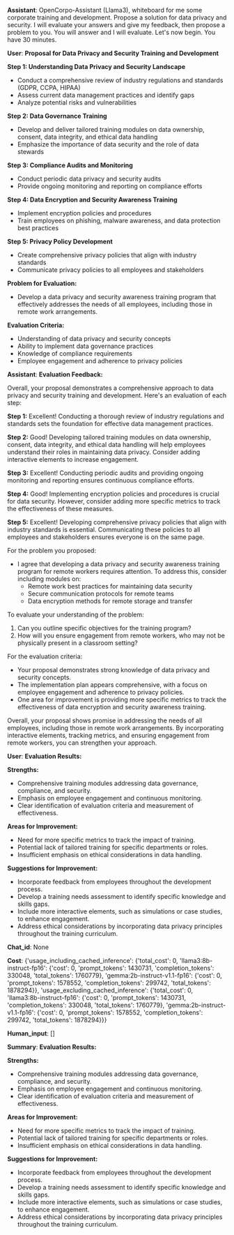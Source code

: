 **Assistant**: OpenCorpo-Assistant (Llama3), whiteboard for me some corporate training and development. Propose a solution for data privacy and security. I will evaluate your answers and give my feedback, then propose a problem to you. You will answer and I will evaluate. Let's now begin. You have 30 minutes.

**User**: **Proposal for Data Privacy and Security Training and Development**

**Step 1: Understanding Data Privacy and Security Landscape**

* Conduct a comprehensive review of industry regulations and standards (GDPR, CCPA, HIPAA)
* Assess current data management practices and identify gaps
* Analyze potential risks and vulnerabilities

**Step 2: Data Governance Training**

* Develop and deliver tailored training modules on data ownership, consent, data integrity, and ethical data handling
* Emphasize the importance of data security and the role of data stewards

**Step 3: Compliance Audits and Monitoring**

* Conduct periodic data privacy and security audits
* Provide ongoing monitoring and reporting on compliance efforts

**Step 4: Data Encryption and Security Awareness Training**

* Implement encryption policies and procedures
* Train employees on phishing, malware awareness, and data protection best practices

**Step 5: Privacy Policy Development**

* Create comprehensive privacy policies that align with industry standards
* Communicate privacy policies to all employees and stakeholders

**Problem for Evaluation:**

* Develop a data privacy and security awareness training program that effectively addresses the needs of all employees, including those in remote work arrangements.

**Evaluation Criteria:**

* Understanding of data privacy and security concepts
* Ability to implement data governance practices
* Knowledge of compliance requirements
* Employee engagement and adherence to privacy policies

**Assistant**: **Evaluation Feedback:**

Overall, your proposal demonstrates a comprehensive approach to data privacy and security training and development. Here's an evaluation of each step:

**Step 1:** Excellent! Conducting a thorough review of industry regulations and standards sets the foundation for effective data management practices.

**Step 2:** Good! Developing tailored training modules on data ownership, consent, data integrity, and ethical data handling will help employees understand their roles in maintaining data privacy. Consider adding interactive elements to increase engagement.

**Step 3:** Excellent! Conducting periodic audits and providing ongoing monitoring and reporting ensures continuous compliance efforts.

**Step 4:** Good! Implementing encryption policies and procedures is crucial for data security. However, consider adding more specific metrics to track the effectiveness of these measures.

**Step 5:** Excellent! Developing comprehensive privacy policies that align with industry standards is essential. Communicating these policies to all employees and stakeholders ensures everyone is on the same page.

For the problem you proposed:

* I agree that developing a data privacy and security awareness training program for remote workers requires attention. To address this, consider including modules on:
	+ Remote work best practices for maintaining data security
	+ Secure communication protocols for remote teams
	+ Data encryption methods for remote storage and transfer

To evaluate your understanding of the problem:

1. Can you outline specific objectives for the training program?
2. How will you ensure engagement from remote workers, who may not be physically present in a classroom setting?

For the evaluation criteria:

* Your proposal demonstrates strong knowledge of data privacy and security concepts.
* The implementation plan appears comprehensive, with a focus on employee engagement and adherence to privacy policies.
* One area for improvement is providing more specific metrics to track the effectiveness of data encryption and security awareness training.

Overall, your proposal shows promise in addressing the needs of all employees, including those in remote work arrangements. By incorporating interactive elements, tracking metrics, and ensuring engagement from remote workers, you can strengthen your approach.

**User**: **Evaluation Results:**

**Strengths:**

* Comprehensive training modules addressing data governance, compliance, and security.
* Emphasis on employee engagement and continuous monitoring.
* Clear identification of evaluation criteria and measurement of effectiveness.

**Areas for Improvement:**

* Need for more specific metrics to track the impact of training.
* Potential lack of tailored training for specific departments or roles.
* Insufficient emphasis on ethical considerations in data handling.

**Suggestions for Improvement:**

* Incorporate feedback from employees throughout the development process.
* Develop a training needs assessment to identify specific knowledge and skills gaps.
* Include more interactive elements, such as simulations or case studies, to enhance engagement.
* Address ethical considerations by incorporating data privacy principles throughout the training curriculum.

**Chat_id**: None

**Cost**: {'usage_including_cached_inference': {'total_cost': 0, 'llama3:8b-instruct-fp16': {'cost': 0, 'prompt_tokens': 1430731, 'completion_tokens': 330048, 'total_tokens': 1760779}, 'gemma:2b-instruct-v1.1-fp16': {'cost': 0, 'prompt_tokens': 1578552, 'completion_tokens': 299742, 'total_tokens': 1878294}}, 'usage_excluding_cached_inference': {'total_cost': 0, 'llama3:8b-instruct-fp16': {'cost': 0, 'prompt_tokens': 1430731, 'completion_tokens': 330048, 'total_tokens': 1760779}, 'gemma:2b-instruct-v1.1-fp16': {'cost': 0, 'prompt_tokens': 1578552, 'completion_tokens': 299742, 'total_tokens': 1878294}}}

**Human_input**: []

**Summary**: **Evaluation Results:**

**Strengths:**

* Comprehensive training modules addressing data governance, compliance, and security.
* Emphasis on employee engagement and continuous monitoring.
* Clear identification of evaluation criteria and measurement of effectiveness.

**Areas for Improvement:**

* Need for more specific metrics to track the impact of training.
* Potential lack of tailored training for specific departments or roles.
* Insufficient emphasis on ethical considerations in data handling.

**Suggestions for Improvement:**

* Incorporate feedback from employees throughout the development process.
* Develop a training needs assessment to identify specific knowledge and skills gaps.
* Include more interactive elements, such as simulations or case studies, to enhance engagement.
* Address ethical considerations by incorporating data privacy principles throughout the training curriculum.

